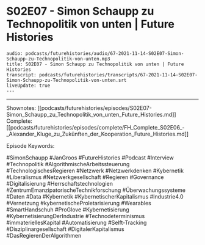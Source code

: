 # S02E07 - Simon Schaupp zu Technopolitik von unten | Future Histories

```audio-note
audio: podcasts/futurehistories/audio/67-2021-11-14-S02E07-Simon-Schaupp-zu-Technopolitik-von-unten.mp3
title: S02E07 - Simon Schaupp zu Technopolitik von unten | Future Histories
transcript: podcasts/futurehistories/transcripts/67-2021-11-14-S02E07-Simon-Schaupp-zu-Technopolitik-von-unten.srt
liveUpdate: true
---

```
---

Shownotes: [[podcasts/futurehistories/episodes/S02E07-Simon_Schaupp_zu_Technopolitik_von_unten_Future_Histories.md]]
Complete: [[podcasts/futurehistories/episodes/complete/FH_Complete_S02E06_-_Alexander_Kluge_zu_Zukünften_der_Kooperation_Future_Histories.md]]


Episode Keywords:

#SimonSchaupp #JanGroos #FutureHistories #Podcast #Interview #Technopolitik #AlgorithmischeArbeitssteuerung #TechnologischesRegieren #Netzwerk #Netzwerkdenken #Kybernetik #Liberalismus #Netzwerkgesellschaft #Regieren #Governance #Digitalisierung #Herrschaftstechnologien #ZentrumEmanzipatorischeTechnikforschung #Überwachungssysteme #Daten #Data #Kybernetik #KybernetischerKapitalismus #Industrie4.0 #Vernetzung #kybernetischeProletarisierung #Wearables #SmartHandschuh #ProGlove #Kybernetisierung #KybernetisierungDerIndustrie #Technodeterminismus #immateriellesKapital #Automatisierung #Selft-Tracking #Disziplinargesellschaft #DigitalerKapitalismus #DasRegierenDerAlgorithmen
